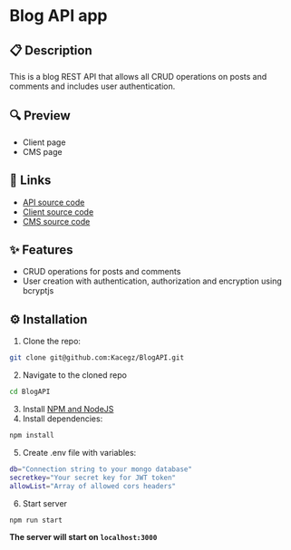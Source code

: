 # Blog API app
## 📋 Description
This is a blog REST API that allows all CRUD operations on posts and comments and includes user authentication.

## 🔍 Preview
- Client page
- CMS page
## 🔗 Links
- [API source code](https://github.com/Kacegz/BlogAPI)
- [Client source code]()
- [CMS source code]()
## ✨ Features
- CRUD operations for posts and comments
- User creation with authentication, authorization and encryption using bcryptjs
## ⚙️ Installation
1. Clone the repo:
```sh
git clone git@github.com:Kacegz/BlogAPI.git
```
2. Navigate to the cloned repo
```sh
cd BlogAPI
```
3. Install [NPM and NodeJS](https://docs.npmjs.com/downloading-and-installing-node-js-and-npm)
4. Install dependencies:
```sh
npm install
```
5. Create .env file with variables:
```sh
db="Connection string to your mongo database"
secretkey="Your secret key for JWT token"
allowList="Array of allowed cors headers"
```
6. Start server
```sh
npm run start
```
__The server will start on ```localhost:3000```__
